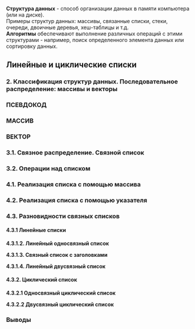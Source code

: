 **Структура данных** - способ организации данных в памяти компьютера (или на диске).
<br>
Примеры структур данных: массивы, связанные списки, стеки, очереди, двоичные деревья, хеш-таблицы и т.д.
<br>
**Алгоритмы** обеспечивают выполнение различных операций с этими структурами - например, поиск определенного элемента данных или сортировку данных.

## Линейные и циклические списки
### 2. Классификация структур данных. Последовательное распределение: массивы и векторы
### ПСЕВДОКОД
### МАССИВ
### ВЕКТОР
### 3.1. Связное распределение. Связной список
### 3.2. Операции над списком
### 4.1. Реализация списка с помощью массива
### 4.2. Реализация списка с помощью указателя
### 4.3. Разновидности связных списков
#### 4.3.1 Линейные списки
**4.3.1.2. Линейный односвязный список**

**4.3.1.3. Связный список с заголовками**

**4.3.1.4. Линейный двусвязный список**

#### 4.3.2. Циклический список
**4.3.2.1 Односвязный циклический список**

**4.3.2.2 Двусвязный циклический список**

### Выводы

